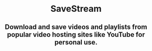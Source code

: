 <br>
<br>
<br>
<br>
<h1 align="center">SaveStream</h1>
<h2 align="center">Download and save videos and playlists from popular video hosting sites like YouTube for personal use.</h2>
<br>
<br>
<br>
<br>
